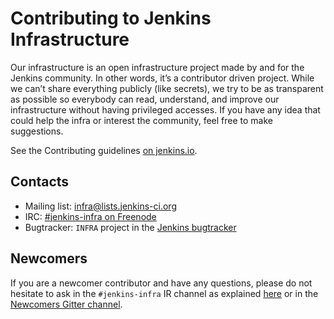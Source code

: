 Contributing to Jenkins Infrastructure
======================================

Our infrastructure is an open infrastructure project made by and for the Jenkins community.
In other words, it’s a contributor driven project. 
While we can’t share everything publicly (like secrets), we try to be as transparent as possible so everybody can read, 
understand, and improve our infrastructure without having privileged accesses.
If you have any idea that could help the infra or interest the community, feel free to make suggestions.

See the Contributing guidelines [on jenkins.io](https://jenkins.io/projects/infrastructure/#contributing).

## Contacts

* Mailing list: [infra@lists.jenkins-ci.org](http://lists.jenkins-ci.org/mailman/listinfo/jenkins-infra)
* IRC: [#jenkins-infra on Freenode](https://jenkins.io/chat/#jenkins-infra)
* Bugtracker: `INFRA` project in the [Jenkins bugtracker](https://issues.jenkins-ci.org/projects/INFRA)

## Newcomers

If you are a newcomer contributor and have any questions, please do not hesitate to ask in the `#jenkins-infra` IR channel as explained [here](https://jenkins.io/chat/#jenkins-infra) or in the [Newcomers Gitter channel](https://gitter.im/jenkinsci/newcomer-contributors).
